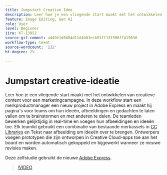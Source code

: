 ```yaml
---
title: Jumpstart Creative Idee
description: Leer hoe je een vliegende start maakt met het ontwikkelen van creatieve content voor een marketingcampagne
feature: Image Editing, Gen AI
role: User
level: Beginner
jira: KT-13952
source-git-commit: a449e1d0484d11d4b01ecb91ff13f506ff419630
workflow-type: tm+mt
source-wordcount: '132'
ht-degree: 2%

---
```


# Jumpstart creative-ideatie

Leer hoe je een vliegende start maakt met het ontwikkelen van creatieve content voor een marketingcampagne. In deze workflow start een merkproductmanager een nieuw project in Adobe Express en maakt hij pagina&#39;s voor teams om hun ideeën, afbeeldingen en gedachten te laten vallen om te brainstormen en met anderen te delen. De teamleden bewerken gelijktijdig in real-time en voegen hun afbeeldingen en ideeën toe. Elk teamlid gebruikt een combinatie van bestaande merkassets in [CC Libraries](cc-libraries.md) en Tekst naar afbeelding om ideeën over te brengen. Ontwerpers voegen prototypen die zijn ontworpen in Creative Cloud-apps toe aan het board en worden automatisch gekoppeld en bijgewerkt wanneer ze nieuwe revisies maken.

Deze zelfstudie gebruikt de nieuwe [Adobe Express](https://www.adobe.com/express/).

>[!VIDEO](https://video.tv.adobe.com/v/3424296?quality=12&learn=on&hidetitle=true)
